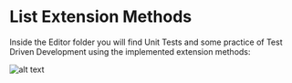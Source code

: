 # List Extension Methods

Inside the Editor folder you will find Unit Tests and some practice of Test Driven Development using the implemented extension methods:

![alt text](https://github.com/ycarowr/Tools/blob/master/Assets/Scripts/Extensions/List/Image/list%20exte.gif)

